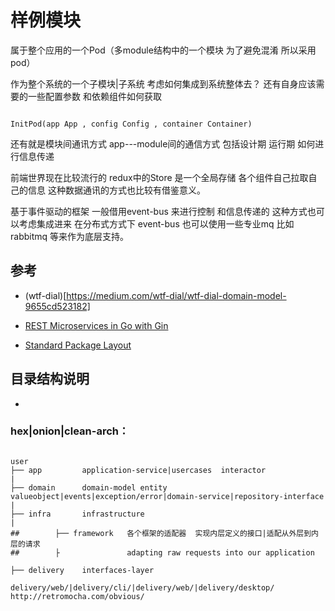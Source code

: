 样例模块
==========

属于整个应用的一个Pod（多module结构中的一个模块  为了避免混淆 所以采用pod）

作为整个系统的一个子模块|子系统  考虑如何集成到系统整体去？
还有自身应该需要的一些配置参数 和依赖组件如何获取
~~~

InitPod(app App , config Config , container Container)
~~~

还有就是模块间通讯方式  app---module间的通信方式 包括设计期 运行期 如何进行信息传递

前端世界现在比较流行的 redux中的Store  是一个全局存储 各个组件自己拉取自己的信息 这种数据通讯的方式也比较有借鉴意义。

基于事件驱动的框架 一般借用event-bus 来进行控制 和信息传递的 这种方式也可以考虑集成进来
在分布式方式下 event-bus 也可以使用一些专业mq 比如rabbitmq 等来作为底层支持。 


## 参考

- (wtf-dial)[https://medium.com/wtf-dial/wtf-dial-domain-model-9655cd523182]

- [REST Microservices in Go with Gin](http://txt.fliglio.com/2014/07/restful-microservices-in-go-with-gin/)

- [Standard Package Layout](https://medium.com/@benbjohnson/standard-package-layout-7cdbc8391fc1)



## 目录结构说明

- 



### hex|onion|clean-arch：

~~~

user
├── app         application-service|usercases  interactor
|
├── domain      domain-model entity valueobject|events|exception/error|domain-service|repository-interface
| 
├── infra       infrastructure 
|
##        ├── framework   各个框架的适配器  实现内层定义的接口|适配从外层到内层的请求
##        ├               adapting raw requests into our application

├── delivery    interfaces-layer
                delivery/web/|delivery/cli/|delivery/web/|delivery/desktop/                                         http://retromocha.com/obvious/                

~~~
          